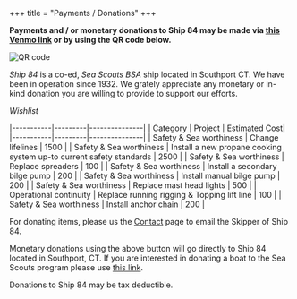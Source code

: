 +++
title = "Payments / Donations"
+++

**Payments and / or monetary donations to Ship 84 may be made via [this Venmo link](https://account.venmo.com/u/Erol-Eyikan) or by using the QR code below.**

![QR code](https://www.ship84.com/bg1.png)

*Ship 84* is a co-ed, *Sea Scouts BSA* ship located in Southport CT. We have been in operation since 1932.  We grately appreciate any monetary or in-kind donation you are willing to provide to support our efforts.

*Wishlist*

|-----------|---------|---------------|
| Category	| Project	| Estimated Cost|
|-----------|---------|---------------|
| Safety & Sea worthiness	| Change lifelines | 1500  | 
| Safety & Sea worthiness	| Install a new propane cooking system up-to current safety standards | 2500 | 
| Safety & Sea worthiness	| Replace spreaders | 100 | 
| Safety & Sea worthiness	| Install a secondary bilge pump | 200 | 
| Safety & Sea worthiness	| Install manual bilge pump | 200 | 
| Safety & Sea worthiness	| Replace mast head lights | 500 | 
| Operational continuity	| Replace running rigging & Topping lift line | 100 | 
| Safety & Sea worthiness	| Install anchor chain | 200 | 

For donating items, please us the [Contact](https://www.ship84.com/contact) page to email the Skipper of Ship 84.

Monetary donations using the above button will go directly to Ship 84 located in Southport, CT.  If you are interested in donating a boat to the Sea Scouts program please use [this link](https://seascout.org/about/contact-us/).

Donations to Ship 84 may be tax deductible.
